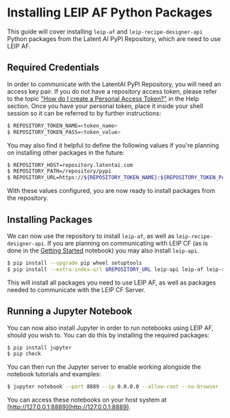 # Installing LEIP AF Python Packages

This guide will cover installing `leip-af` and `leip-recipe-designer-api` Python packages from the Latent AI PyPI Repository, which are need to use LEIP AF.

## Required Credentials

In order to communicate with the LatentAI PyPI Repository, you will need an access key pair. If you do not have a repository access token, please refer to the topic ["How do I create a Personal Access Token?"](https://leipdocs.latentai.io/home/content/help/#installing-leip) in the Help section. Once you have your personal token, place it inside your shell session so it can be referred to by further instructions:

```bash
$ REPOSITORY_TOKEN_NAME=<token_name>
$ REPOSITORY_TOKEN_PASS=<token_value>
```

You may also find it helpful to define the following values if you're planning on installing other packages in the future:

```bash
$ REPOSITORY_HOST=repository.latentai.com
$ REPOSITORY_PATH=/repository/pypi
$ REPOSITORY_URL=https://${REPOSITORY_TOKEN_NAME}:${REPOSITORY_TOKEN_PASS}@${REPOSITORY_HOST}${REPOSITORY_PATH}/simple
```

With these values configured, you are now ready to install packages from the repository.

## Installing Packages

We can now use the repository to install `leip-af`, as well as `leip-recipe-designer-api`. If you are planning on communicating with LEIP CF (as is done in the [Getting Started](../../notebooks/GettingStarted.ipynb) notebook) you may also install `leip-api`.

```bash
$ pip install --upgrade pip wheel setuptools
$ pip install --extra-index-url $REPOSITORY_URL leip-api leip-af leip-recipe-designer-api
```

This will install all packages you need to use LEIP AF, as well as packages needed to communicate with the LEIP CF Server.

## Running a Jupyter Notebook

You can now also install Jupyter in order to run notebooks using LEIP AF, should you wish to. You can do this by installing the required packages:

```bash
$ pip install jupyter
$ pip check
```

You can then run the Jupyter server to enable working alongside the notebook tutorials and examples:

```bash
$ jupyter notebook --port 8889 --ip 0.0.0.0 --allow-root --no-browser
```

You can access these notebooks on your host system at [http://127.0.0.1:8889](http://127.0.0.1:8889).
